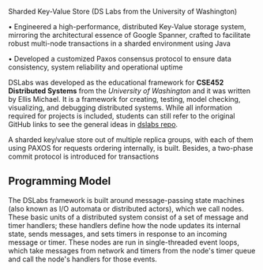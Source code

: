 Sharded Key-Value Store (DS Labs from the University of Washington)	        

•	Engineered a high-performance, distributed Key-Value storage system, mirroring the architectural essence of Google Spanner, crafted to facilitate robust multi-node transactions in a sharded environment using Java

•	Developed a customized Paxos consensus protocol to ensure data consistency, system reliability and operational uptime


DSLabs was developed as the educational framework for  **CSE452 Distributed
Systems** from the *University of Washington* and it was written by Ellis
Michael. It is a framework for creating, testing, model checking, visualizing, and debugging
distributed systems. While all information required for projects
is included, students can still refer to the original GitHub links to see the
general ideas in [dslabs repo](https://github.com/emichael/dslabs). 

A sharded key/value store out of multiple replica groups, with each of them using PAXOS for requests ordering internally, is built. Besides, a two-phase commit protocol is introduced for transactions


## Programming Model

The DSLabs framework is built around message-passing state machines (also known as I/O automata or distributed actors), which we call nodes. These basic units of a distributed system consist of a set of message and timer handlers; these handlers define how the node updates its internal state, sends messages, and sets timers in response to an incoming message or timer. These nodes are run in single-threaded event loops, which take messages from network and timers from the node's timer queue and call the node's handlers for those events.

